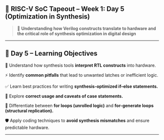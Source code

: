 ## 🌟 RISC-V SoC Tapeout – Week 1: Day 5 (Optimization in Synthesis)

> 🔎 **Understanding how Verilog constructs translate to hardware and the critical role of synthesis optimization in digital design**

---

## 🎯 Day 5 – Learning Objectives

🔎 Understand how synthesis tools **interpret RTL constructs** into hardware.

⚡ Identify **common pitfalls** that lead to unwanted latches or inefficient logic.

✅ Learn best practices for writing **synthesis-optimized if–else statements.**

🔲 Explore **correct usage and caveats of case statements.**

🔁 Differentiate between **for loops (unrolled logic)** and **for-generate loops (structural replication).**

🛡️ Apply coding techniques to **avoid synthesis mismatches** and ensure predictable hardware.

---
